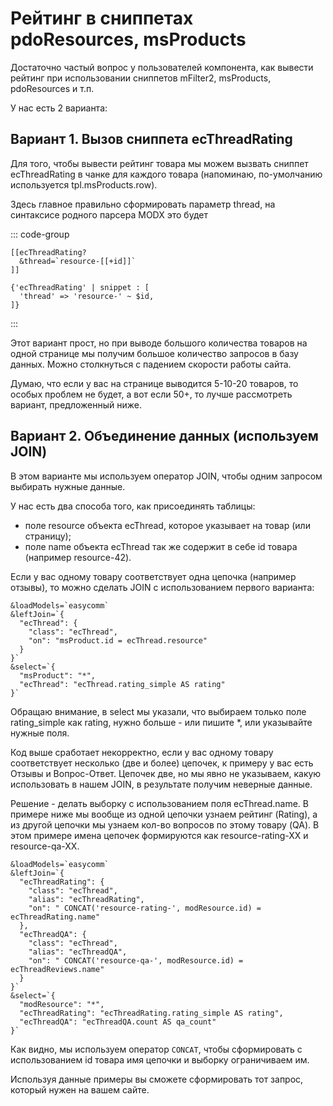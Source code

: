 # Рейтинг в сниппетах pdoResources, msProducts

Достаточно частый вопрос у пользователей компонента, как вывести рейтинг при использовании сниппетов mFilter2, msProducts, pdoResources и т.п.

У нас есть 2 варианта:

## Вариант 1. Вызов сниппета ecThreadRating

Для того, чтобы вывести рейтинг товара мы можем вызвать сниппет ecThreadRating в чанке для каждого товара (напоминаю, по-умолчанию используется tpl.msProducts.row).

Здесь главное правильно сформировать параметр thread, на синтаксисе родного парсера MODX это будет

::: code-group

```modx
[[ecThreadRating?
  &thread=`resource-[[+id]]`
]]
```

```fenom
{'ecThreadRating' | snippet : [
  'thread' => 'resource-' ~ $id,
]}
```

:::

Этот вариант прост, но при выводе большого количества товаров на одной странице мы получим большое количество запросов в базу данных. Можно столкнуться с падением скорости работы сайта.

Думаю, что если у вас на странице выводится 5-10-20 товаров, то особых проблем не будет, а вот если 50+, то лучше рассмотреть вариант, предложенный ниже.

## Вариант 2. Объединение данных (используем JOIN)

В этом варианте мы используем оператор JOIN, чтобы одним запросом выбирать нужные данные.

У нас есть два способа того, как присоединять таблицы:

- поле resource объекта ecThread, которое указывает на товар (или страницу);
- поле name объекта ecThread так же содержит в себе id товара (например resource-42).

Если у вас одному товару соответствует одна цепочка (например отзывы), то можно сделать JOIN с использованием первого варианта:

```modx
&loadModels=`easycomm`
&leftJoin=`{
  "ecThread": {
    "class": "ecThread",
    "on": "msProduct.id = ecThread.resource"
  }
}`
&select=`{
  "msProduct": "*",
  "ecThread": "ecThread.rating_simple AS rating"
}`
```

Обращаю внимание, в select мы указали, что выбираем только поле rating_simple как rating, нужно больше - или пишите \*, или указывайте нужные поля.

Код выше сработает некорректно, если у вас одному товару соответствует несколько (две и более) цепочек, к примеру у вас есть Отзывы и Вопрос-Ответ. Цепочек две, но мы явно не указываем, какую использовать в нашем JOIN, в результате получим неверные данные.

Решение - делать выборку с использованием поля ecThread.name. В примере ниже мы вообще из одной цепочки узнаем рейтинг (Rating), а из другой цепочки мы узнаем кол-во вопросов по этому товару (QA). В этом примере имена цепочек формируются как resource-rating-XX и resource-qa-XX.

```modx
&loadModels=`easycomm`
&leftJoin=`{
  "ecThreadRating": {
    "class": "ecThread",
    "alias": "ecThreadRating",
    "on": " CONCAT('resource-rating-', modResource.id) = ecThreadRating.name"
  },
  "ecThreadQA": {
    "class": "ecThread",
    "alias": "ecThreadQA",
    "on": " CONCAT('resource-qa-', modResource.id) = ecThreadReviews.name"
  }
}`
&select=`{
  "modResource": "*",
  "ecThreadRating": "ecThreadRating.rating_simple AS rating",
  "ecThreadQA": "ecThreadQA.count AS qa_count"
}`
```

Как видно, мы используем оператор `CONCAT`, чтобы сформировать с использованием id товара имя цепочки и выборку ограничиваем им.

Используя данные примеры вы сможете сформировать тот запрос, который нужен на вашем сайте.
